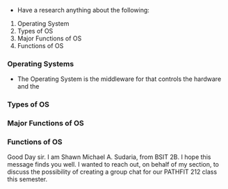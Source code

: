 - Have a research anything about the following:
1. Operating System
2. Types of OS
3. Major Functions of OS
4. Functions of OS

### Operating Systems
- The Operating System is the middleware for that controls the hardware and the 
### Types of OS

### Major Functions of OS
### Functions of OS


Good Day sir. I am Shawn Michael A. Sudaria, from BSIT 2B. I hope this message finds you well. I wanted to reach out, on behalf of my section, to discuss the possibility of creating a group chat for our PATHFIT 212 class this semester.